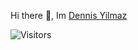 <div style="text-align: left"> 
  
  Hi there 👋, Im <a href="https://github.com/ByteLock">Dennis Yilmaz</a>
  
</div>

<div style="text-align: right float: right;">
  
  ![Visitors](https://komarev.com/ghpvc/?username=bytelock&color=blue)
  
</div>
                    
